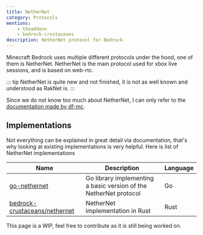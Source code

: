 ```yaml
---
title: NetherNet
category: Protocols
mentions:
    - theaddonn
    - bedrock-crustaceans
description: NetherNet protocol for Bedrock.
---
```


Minecraft Bedrock uses multiple different protocols under the hood, one of them is NetherNet.
NetherNet is the main protocol used for xbox live sessions, and is based on web-rtc.

::: tip
NetherNet is quite new and not finished, it is not as well known and understood as RakNet is. 
:::

Since we do not know too much about NetherNet, I can only refer to the [documentation made by df-mc](https://github.com/df-mc/nethernet-spec).

## Implementations

Not everything can be explained in great detail via documentation, that's why looking at existing implementations is very helpful.
Here is list of NetherNet implementations

| Name                                                                              | Description                                                       | Language |
|-----------------------------------------------------------------------------------|-------------------------------------------------------------------|----------|
| [go-nethernet](https://github.com/df-mc/go-nethernet)                             | Go library implementing a basic version of the NetherNet protocol | Go       |
| [bedrock-crustaceans/nethernet](https://github.com/bedrock-crustaceans/nethernet) | NetherNet implementation in Rust                                  | Rust     |

This page is a WIP, feel free to contribute as it is still being worked on.
